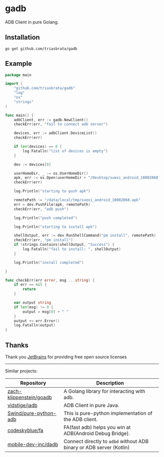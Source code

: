 # gadb

ADB Client in pure Golang.

## Installation

```shell script
go get github.com/triasbrata/gadb
```

## Example

```go
package main

import (
	"github.com/triasbrata/gadb"
	"log"
	"os"
	"strings"
)

func main() {
	adbClient, err := gadb.NewClient()
	checkErr(err, "fail to connect adb server")

	devices, err := adbClient.DeviceList()
	checkErr(err)

	if len(devices) == 0 {
		log.Fatalln("list of devices is empty")
	}

	dev := devices[0]

	userHomeDir, _ := os.UserHomeDir()
	apk, err := os.Open(userHomeDir + "/Desktop/xuexi_android_10002068.apk")
	checkErr(err)

	log.Println("starting to push apk")

	remotePath := "/data/local/tmp/xuexi_android_10002068.apk"
	err = dev.PushFile(apk, remotePath)
	checkErr(err, "adb push")

	log.Println("push completed")

	log.Println("starting to install apk")

	shellOutput, err := dev.RunShellCommand("pm install", remotePath)
	checkErr(err, "pm install")
	if !strings.Contains(shellOutput, "Success") {
		log.Fatalln("fail to install: ", shellOutput)
	}

	log.Println("install completed")

}

func checkErr(err error, msg ...string) {
	if err == nil {
		return
	}

	var output string
	if len(msg) != 0 {
		output = msg[0] + " "
	}
	output += err.Error()
	log.Fatalln(output)
}

```

## Thanks

Thank you [JetBrains](https://www.jetbrains.com/?from=gwda) for providing free open source licenses

---

Similar projects:

| Repository                                                            | Description                                                          |
| --------------------------------------------------------------------- | -------------------------------------------------------------------- |
| [zach-klippenstein/goadb](https://github.com/zach-klippenstein/goadb) | A Golang library for interacting with adb.                           |
| [vidstige/jadb](https://github.com/vidstige/jadb)                     | ADB Client in pure Java.                                             |
| [Swind/pure-python-adb](https://github.com/Swind/pure-python-adb)     | This is pure-python implementation of the ADB client.                |
| [codeskyblue/fa](https://github.com/codeskyblue/fa)                   | FA(fast adb) helps you win at ADB(Android Debug Bridge).             |
| [mobile-dev-inc/dadb](https://github.com/mobile-dev-inc/dadb)         | Connect directly to `adbd` without ADB binary or ADB server (Kotlin) |
